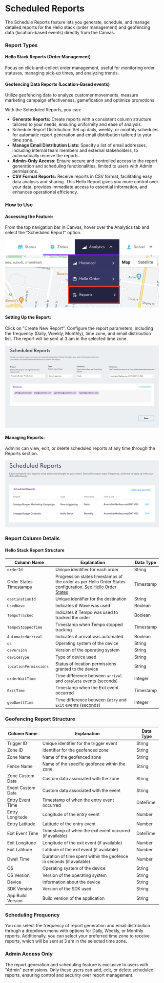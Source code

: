 Scheduled Reports
=============

The Schedule Reports feature lets you generate, schedule, and manage detailed reports for the Hello stack (order management) and geofencing data (location-based events) directly from the Canvas.

### Report Types
#### Hello Stack Reports (Order Management)
Focus on click-and-collect order management, useful for monitoring order statuses, managing pick-up times, and analyzing trends.

#### Geofencing Data Reports (Location-Based events)
Utilize geofencing data to analyze customer movements, measure marketing campaign effectiveness, gamefication and optimize promotions.


With the Scheduled Reports, you can:
* **Generate Reports:** Create reports with a consistent column structure tailored to your needs, ensuring uniformity and ease of analysis.
* Schedule Report Distribution: Set up daily, weekly, or monthly schedules for automatic report generation and email distribution tailored to your time zone.
* **Manage Email Distribution Lists:** Specify a list of email addresses, including internal team members and external stakeholders, to automatically receive the reports.
* **Admin-Only Access:** Ensure secure and controlled access to the report generation and scheduling functionalities, limited to users with Admin permissions.
* **CSV Format Reports:** Receive reports in CSV format, facilitating easy data analysis and sharing.
This Hello Report gives you more control over your data, provides immediate access to essential information, and enhances operational efficiency.

### How to Use

#### Accessing the Feature:
From the top navigation bar in Canvas, hover over the Analytics tab and select the "Scheduled Report" option.

![](../../assets/Hello%20Reports%20-%201.png)

#### Setting Up the Report:
Click on "Create New Report".
Configure the report parameters, including the frequency (Daily, Weekly, Monthly), time zone, and email distribution list.
 The report will be sent at 3 am in the selected time zone.

![](../../assets/Hello%20Reports%20-%202.png)

#### Managing Reports:
Admins can view, edit, or delete scheduled reports at any time through the Reports section.

![](../../assets/Hello%20Reports%20-%203.png)
 

### Report Column Details

#### Hello Stack Report Structure

| Column Name            | Explanation                                                  | Data Type |
|------------------------|--------------------------------------------------------------|-----------|
| `orderId`              | Unique identifier for each order                             | String    |
| Order States Timestamps| Progression states timestamps of the order as per Hello Order States configuration. [See Hello Order States](../../Hello%20Screens/Custom%20Order%20States.md)  | Timestamp    |
| `destinationId`        | Unique identifier for the destination                        | String    |
| `UsedWave`             | Indicates if Wave was used                                   | Boolean   |
| `TempoTracked`         | Indicates if Tempo was used to tracked the order             | Boolean   |
| `TempoStoppedTime`     | Timestamp when Tempo stopped tracking                        | Timestamp |
| `AutomatedArrival`     | Indicates if arrival was automated                           | Boolean   |
| `os`                   | Operating system of the device                               | String    |
| `osVersion`            | Version of the operating system                              | String    |
| `deviceType`           | Type of device used                                          | String    |
| `locationPermissions`  | Status of location permissions granted to the device         | String    |
| `orderWaitTime`        | Time difference between `arrival` and `complete` events (seconds) | Integer   |
| `ExitTime`             | Timestamp when the Exit event occurred                       | Timestamp |
| `geoDwellTime`         | Time difference between `Entry` and `Exit` events (seconds)  | Integer   |

### Geofencing Report Structure

| Column Name        | Explanation                                | Data Type |
|--------------------|--------------------------------------------|-----------|
| Trigger ID         | Unique identifier for the trigger event    | String    |
| Zone ID            | Identifier for the geofenced zone          | String    |
| Zone Name          | Name of the geofenced zone                 | String    |
| Fence Name         | Name of the specific geofence within the zone | String |
| Zone Custom Data   | Custom data associated with the zone       | String    |
| Event Custom Data  | Custom data associated with the event      | String    |
| Entry Event Time   | Timestamp of when the entry event occurred | DateTime  |
| Entry Longitude    | Longitude of the entry event               | Number     |
| Entry Latitude     | Latitude of the entry event                | Number     |
| Exit Event Time    | Timestamp of when the exit event occurred (if available) | DateTime |
| Exit Longitude     | Longitude of the exit event (if available) | Number     |
| Exit Latitude      | Latitude of the exit event (if available)  | Number     |
| Dwell Time         | Duration of time spent within the geofence in seconds (if available) | Number     |
| OS                 | Operating system of the device             | String    |
| OS Version         | Version of the operating system            | String    |
| Device             | Information about the device               | String    |
| SDK Version        | Version of the SDK used                    | String    |
| App Build Version  | Build version of the application           | String    |


### Scheduling Frequency 
You can select the frequency of report generation and email distribution through a dropdown menu with options for Daily, Weekly, or Monthly reports. Additionally, you can select your preferred time zone to receive reports, which will be sent at 3 am in the selected time zone.

### Admin Access Only
The report generation and scheduling feature is exclusive to users with "Admin" permissions. Only these users can add, edit, or delete scheduled reports, ensuring control and security over report management.

